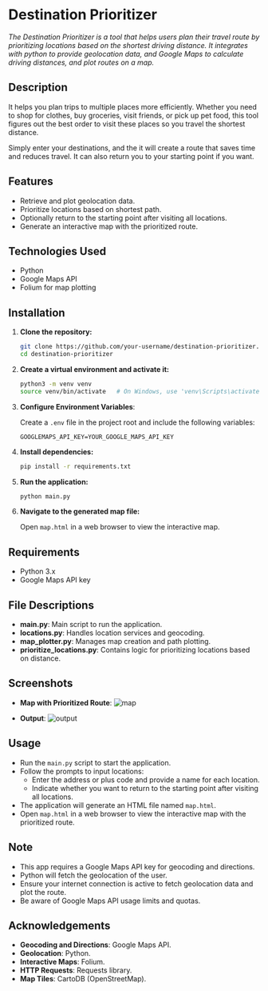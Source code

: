 # Destination Prioritizer

*The Destination Prioritizer is a tool that helps users plan their travel route by prioritizing locations based on the shortest driving distance. It integrates with python to provide geolocation data, and Google Maps to calculate driving distances, and plot routes on a map.*

## Description

It helps you plan trips to multiple places more efficiently. Whether you need to shop for clothes, buy groceries, visit friends, or pick up pet food, this tool figures out the best order to visit these places so you travel the shortest distance.

Simply enter your destinations, and the it will create a route that saves time and reduces travel. It can also return you to your starting point if you want.


## Features

- Retrieve and plot geolocation data.
- Prioritize locations based on shortest path.
- Optionally return to the starting point after visiting all locations.
- Generate an interactive map with the prioritized route.

## Technologies Used

- Python
- Google Maps API
- Folium for map plotting

## Installation

1. **Clone the repository:**

    ```bash
    git clone https://github.com/your-username/destination-prioritizer.git
    cd destination-prioritizer
    ```

2. **Create a virtual environment and activate it:**

    ```bash
    python3 -m venv venv
    source venv/bin/activate   # On Windows, use 'venv\Scripts\activate'
    ```
3. **Configure Environment Variables**:

    Create a `.env` file in the project root and include the following variables:
    
    ```plaintext
    GOOGLEMAPS_API_KEY=YOUR_GOOGLE_MAPS_API_KEY
    ```

4. **Install dependencies:**

    ```bash
    pip install -r requirements.txt
    ```

5. **Run the application:**

    ```bash
    python main.py
    ```

6. **Navigate to the generated map file:**

    Open `map.html` in a web browser to view the interactive map.

## Requirements

- Python 3.x
- Google Maps API key

## File Descriptions

- **main.py**: Main script to run the application.
- **locations.py**: Handles location services and geocoding.
- **map_plotter.py**: Manages map creation and path plotting.
- **prioritize_locations.py**: Contains logic for prioritizing locations based on distance.

## Screenshots

- **Map with Prioritized Route**:
  ![map](https://github.com/user-attachments/assets/1a2afb53-c45b-4000-8156-19369118279a)

- **Output**:
  ![output](https://github.com/user-attachments/assets/3f079ab1-7196-4bd1-8aa9-091afc5092c4)


## Usage

- Run the `main.py` script to start the application.
- Follow the prompts to input locations:
  - Enter the address or plus code and provide a name for each location.
  - Indicate whether you want to return to the starting point after visiting all locations.
- The application will generate an HTML file named `map.html`.
- Open `map.html` in a web browser to view the interactive map with the prioritized route.

## Note

- This app requires a Google Maps API key for geocoding and directions.
- Python will fetch the geolocation of the user.
- Ensure your internet connection is active to fetch geolocation data and plot the route.
- Be aware of Google Maps API usage limits and quotas.

## Acknowledgements

- **Geocoding and Directions**: Google Maps API.
- **Geolocation**: Python.
- **Interactive Maps**: Folium.
- **HTTP Requests**: Requests library.
- **Map Tiles**: CartoDB (OpenStreetMap).


